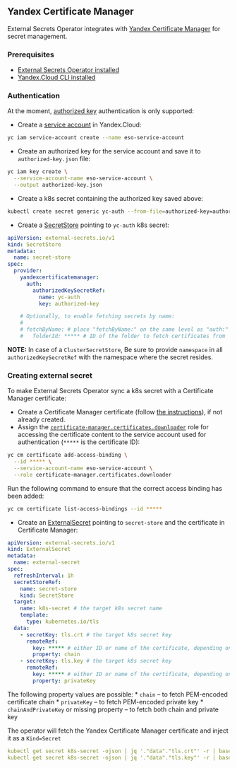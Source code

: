 ## Yandex Certificate Manager

External Secrets Operator integrates with [Yandex Certificate Manager](https://cloud.yandex.com/docs/certificate-manager/)
for secret management.

### Prerequisites
* [External Secrets Operator installed](../introduction/getting-started.md#installing-with-helm)
* [Yandex.Cloud CLI installed](https://cloud.yandex.com/docs/cli/quickstart)

### Authentication
At the moment, [authorized key](https://cloud.yandex.com/docs/iam/concepts/authorization/key) authentication is only supported:

* Create a [service account](https://cloud.yandex.com/docs/iam/concepts/users/service-accounts) in Yandex.Cloud:
```bash
yc iam service-account create --name eso-service-account
```
* Create an authorized key for the service account and save it to `authorized-key.json` file:
```bash
yc iam key create \
  --service-account-name eso-service-account \
  --output authorized-key.json
```
* Create a k8s secret containing the authorized key saved above:
```bash
kubectl create secret generic yc-auth --from-file=authorized-key=authorized-key.json
```
* Create a [SecretStore](../api/secretstore.md) pointing to `yc-auth` k8s secret:
```yaml
apiVersion: external-secrets.io/v1
kind: SecretStore
metadata:
  name: secret-store
spec:
  provider:
    yandexcertificatemanager:
      auth:
        authorizedKeySecretRef:
          name: yc-auth
          key: authorized-key

    # Optionally, to enable fetching secrets by name:
    #
    # fetchByName: # place "fetchByName:" on the same level as "auth:"
    #   folderId: ***** # ID of the folder to fetch certificates from
```

**NOTE:** In case of a `ClusterSecretStore`, Be sure to provide `namespace` in all `authorizedKeySecretRef` with the namespace where the secret resides.

### Creating external secret
To make External Secrets Operator sync a k8s secret with a Certificate Manager certificate:

* Create a Certificate Manager certificate (follow
  [the instructions](https://cloud.yandex.com/en-ru/docs/certificate-manager/operations/)), if not already created.
* Assign the [`certificate-manager.certificates.downloader`](https://cloud.yandex.com/en-ru/docs/certificate-manager/security/#roles-list) role
  for accessing the certificate content to the service account used for authentication (`*****` is the certificate ID):
```bash
yc cm certificate add-access-binding \
  --id ***** \
  --service-account-name eso-service-account \
  --role certificate-manager.certificates.downloader
```
Run the following command to ensure that the correct access binding has been added:
```bash
yc cm certificate list-access-bindings --id *****
```
* Create an [ExternalSecret](../api/externalsecret.md) pointing to `secret-store` and the certificate in Certificate Manager:
```yaml
apiVersion: external-secrets.io/v1
kind: ExternalSecret
metadata:
  name: external-secret
spec:
  refreshInterval: 1h
  secretStoreRef:
    name: secret-store
    kind: SecretStore
  target:
    name: k8s-secret # the target k8s secret name
    template:
      type: kubernetes.io/tls
  data:
    - secretKey: tls.crt # the target k8s secret key
      remoteRef:
        key: ***** # either ID or name of the certificate, depending on FetchByID / FetchByName
        property: chain
    - secretKey: tls.key # the target k8s secret key
      remoteRef:
        key: ***** # either ID or name of the certificate, depending on FetchByID / FetchByName
        property: privateKey
```
The following property values are possible:
    * `chain` – to fetch PEM-encoded certificate chain
    * `privateKey` – to fetch PEM-encoded private key
    * `chainAndPrivateKey` or missing property – to fetch both chain and private key

The operator will fetch the Yandex Certificate Manager certificate and inject it as a `Kind=Secret`
```yaml
kubectl get secret k8s-secret -ojson | jq '."data"."tls.crt"' -r | base64 --decode
kubectl get secret k8s-secret -ojson | jq '."data"."tls.key"' -r | base64 --decode
```
